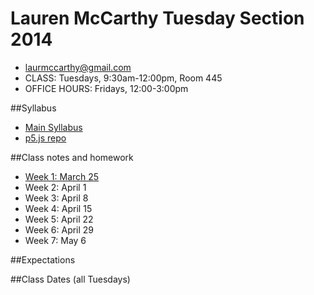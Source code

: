 Lauren McCarthy Tuesday Section 2014
====================================

* [laurmccarthy@gmail.com](mailto:laurmccarthy@gmail.com)
* CLASS: Tuesdays, 9:30am-12:00pm, Room 445
* OFFICE HOURS: Fridays, 12:00-3:00pm


##Syllabus

- [Main Syllabus](https://github.com/lmccart/itp-creative-js/blob/master/README.md) 
- [p5.js repo](https://github.com/lmccart/p5.js)


##Class notes and homework

* [Week 1: March 25](https://github.com/lmccart/itp-creative-js/wiki/McCarthy-Week-1)
* Week 2: April 1
* Week 3: April 8
* Week 4: April 15
* Week 5: April 22
* Week 6: April 29
* Week 7: May 6

##Expectations 


##Class Dates (all Tuesdays)


